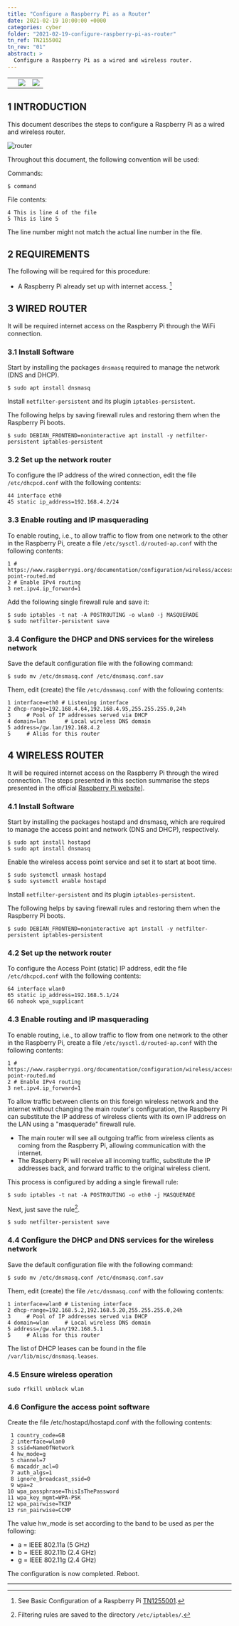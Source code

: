 ```yaml
---
title: "Configure a Raspberry Pi as a Router"
date: 2021-02-19 10:00:00 +0000
categories: cyber
folder: "2021-02-19-configure-raspberry-pi-as-router"
tn_ref: TN2155002
tn_rev: "01"
abstract: >
  Configure a Raspberry Pi as a wired and wireless router.
---
```

<table style="width:35%">
  <tr>
    <td style="vertical-align:bottom">
<script type='text/javascript' src='https://storage.ko-fi.com/cdn/widget/Widget_2.js'></script><script type='text/javascript'>kofiwidget2.init('Support Me on Ko-fi', '#29abe0', 'Z8Z37OFYG');kofiwidget2.draw();</script> 
    </td>
    <td style="vertical-align:bottom">
<a class="twitter-share-button"
href="https://twitter.com/intent/tweet?text=Configure%20a%20Raspberry%20Pi%20as%20a%20Router&url=https://hardpath.co.uk/cyber/2021/02/19/configure-raspberry-pi-as-router.html">
<img src="/assets/images/generic/tweet.png"></a>
    </td>
    <td style="vertical-align:bottom">
<a href="http://www.linkedin.com/shareArticle?url=https://hardpath.co.uk/cyber/2021/02/19/configure-raspberry-pi-as-router.html">
<img src="/assets/images/generic/linkedinshare.png">
</a>    
    </td>
  </tr>
</table>

## 1 INTRODUCTION

This document describes the steps to configure a Raspberry Pi as a wired and wireless router.

![router](/assets/images/posts/2021-02-19-configure-raspberry-pi-as-router/img0101.png)

Throughout this document, the following convention will be used:

Commands:

    $ command

File contents:

    4 This is line 4 of the file
    5 This is line 5

The line number might not match the actual line number in the file.

## 2 REQUIREMENTS

The following will be required for this procedure:
- A Raspberry Pi already set up with internet access. [^1]

## 3 WIRED ROUTER

It will be required internet access on the Raspberry Pi through the WiFi connection.

### 3.1 Install Software

Start by installing the packages `dnsmasq` required to manage the network (DNS and DHCP).

    $ sudo apt install dnsmasq

Install `netfilter-persistent` and its plugin `iptables-persistent`. 

The following helps by saving firewall rules and restoring them when the Raspberry Pi boots.

    $ sudo DEBIAN_FRONTEND=noninteractive apt install -y netfilter-persistent iptables-persistent

### 3.2 Set up the network router

To configure the IP address of the wired connection, edit the file `/etc/dhcpcd.conf` with the following contents:

    44 interface eth0
    45 static ip_address=192.168.4.2/24

### 3.3 Enable routing and IP masquerading

To enable routing, i.e., to allow traffic to flow from one network to the other in the Raspberry Pi, create a file `/etc/sysctl.d/routed-ap.conf` with the following contents:

    1 # https://www.raspberrypi.org/documentation/configuration/wireless/access-point-routed.md
    2 # Enable IPv4 routing
    3 net.ipv4.ip_forward=1

Add the following single firewall rule and save it:

    $ sudo iptables -t nat -A POSTROUTING -o wlan0 -j MASQUERADE
    $ sudo netfilter-persistent save

### 3.4 Configure the DHCP and DNS services for the wireless network

Save the default configuration file with the following command:

    $ sudo mv /etc/dnsmasq.conf /etc/dnsmasq.conf.sav

Them, edit (create) the file `/etc/dnsmasq.conf` with the following contents:

    1 interface=eth0 # Listening interface
    2 dhcp-range=192.168.4.64,192.168.4.95,255.255.255.0,24h
    3     # Pool of IP addresses served via DHCP
    4 domain=lan      # Local wireless DNS domain
    5 address=/gw.lan/192.168.4.2
    5     # Alias for this router

## 4 WIRELESS ROUTER

It will be required internet access on the Raspberry Pi through the wired connection.
The steps presented in this section summarise the steps presented in the official [Raspberry Pi website](https://www.raspberrypi.org/documentation/configuration/wireless/access-point-routed.md)].

### 4.1 Install Software

Start by installing the packages hostapd and dnsmasq, which are required to manage the access point and network (DNS and DHCP), respectively.

    $ sudo apt install hostapd
    $ sudo apt install dnsmasq

Enable the wireless access point service and set it to start at boot time.

    $ sudo systemctl unmask hostapd
    $ sudo systemctl enable hostapd

Install `netfilter-persistent` and its plugin `iptables-persistent`.

The following helps by saving firewall rules and restoring them when the Raspberry Pi boots.

    $ sudo DEBIAN_FRONTEND=noninteractive apt install -y netfilter-persistent iptables-persistent

### 4.2	Set up the network router

To configure the Access Point (static) IP address, edit the file `/etc/dhcpcd.conf` with the following contents:

    64 interface wlan0
    65 static ip_address=192.168.5.1/24
    66 nohook wpa_supplicant

### 4.3 Enable routing and IP masquerading

To enable routing, i.e., to allow traffic to flow from one network to the other in the Raspberry Pi, create a file `/etc/sysctl.d/routed-ap.conf` with the following contents:

    1 # https://www.raspberrypi.org/documentation/configuration/wireless/access-point-routed.md
    2 # Enable IPv4 routing
    3 net.ipv4.ip_forward=1

To allow traffic between clients on this foreign wireless network and the internet without changing the main router's configuration, the Raspberry Pi can substitute the IP address of wireless clients with its own IP address on the LAN using a "masquerade" firewall rule.

- The main router will see all outgoing traffic from wireless clients as coming from the Raspberry Pi, allowing communication with the internet.
- The Raspberry Pi will receive all incoming traffic, substitute the IP addresses back, and forward traffic to the original wireless client.

This process is configured by adding a single firewall rule:

    $ sudo iptables -t nat -A POSTROUTING -o eth0 -j MASQUERADE

Next, just save the rule[^2].

    $ sudo netfilter-persistent save

### 4.4 Configure the DHCP and DNS services for the wireless network

Save the default configuration file with the following command:

    $ sudo mv /etc/dnsmasq.conf /etc/dnsmasq.conf.sav

Them, edit (create) the file `/etc/dnsmasq.conf` with the following contents:

    1 interface=wlan0 # Listening interface
    2 dhcp-range=192.168.5.2,192.168.5.20,255.255.255.0,24h
    3     # Pool of IP addresses served via DHCP
    4 domain=wlan     # Local wireless DNS domain
    5 address=/gw.wlan/192.168.5.1
    5     # Alias for this router

The list of DHCP leases can be found in the file `/var/lib/misc/dnsmasq.leases`.

### 4.5 Ensure wireless operation

    sudo rfkill unblock wlan

### 4.6 Configure the access point software

Create the file /etc/hostapd/hostapd.conf with the following contents:

     1 country_code=GB
     2 interface=wlan0
     3 ssid=NameOfNetwork
     4 hw_mode=g
     5 channel=7
     6 macaddr_acl=0
     7 auth_algs=1
     8 ignore_broadcast_ssid=0
     9 wpa=2
    10 wpa_passphrase=ThisIsThePassword
    11 wpa_key_mgmt=WPA-PSK
    12 wpa_pairwise=TKIP
    13 rsn_pairwise=CCMP

The value hw_mode  is set according to the band to be used as per the following:
- a = IEEE 802.11a (5 GHz)
- b = IEEE 802.11b (2.4 GHz)
- g = IEEE 802.11g (2.4 GHz)

The configuration is now completed. Reboot.

---
[^1]: See Basic Configuration of a Raspberry Pi [TN1255001](/cyber/2021/02/16/basic-configuration-raspberry-pi.html).
[^2]: Filtering rules are saved to the directory `/etc/iptables/`.